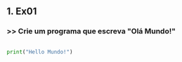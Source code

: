 ## 1. Ex01 

### >> Crie um programa que escreva "Olá Mundo!"

````python

print("Hello Mundo!")

````
